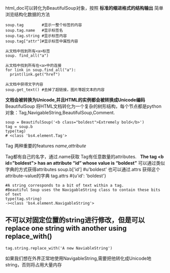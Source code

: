 html_doc可以转化为BeautifulSoup对象，按照 **标准的缩进格式的结构输出**
简单浏览结构化数据的方法
```
soup.tag        #显示一整个标签的内容
soup.tag.name   #显示标签名
soup.tag.string #显示标签内容
soup.tag["attr"]#显示标签中属性内容

从文档中找到所有<a>标签
soup. find_all("a")

从文档中找到所有在<a>中的连接
for link in soup.find_all("a"):
  print(link.get("href")
  
从文档中获得文字内容
soup.get_text() #去掉了超链接，图片等超文本的内容
```

**文档会被转换为Unicode,并且HTML的实例都会被转换成Unicode编码**
BeautifulSoup 将HTML文档转化为一个复杂的树形结构，每个节点都是python对象：Tag,NavigableString,BeautifulSoup,Comment.

```
soup = BeautifulSoup('<b class="boldest">Extremely bold</b>')
tag = soup.b
type(tag)
# <class 'bs4.element.Tag'>
```
Tag 两种重要的features *name,attribute*

Tag都有自己的名字，通过.name获取
Tag有任意数量的attributes.  
**The tag \<b id="boldest"> has an attribute “id” whose value is “boldest”**
可以通过类似字典的方式获得attributes
soup.b['id']
#u'boldest'
也可以通过.attrs 获得这个attribute-value的字典
tag.attrs
#{u'id': 'boldest'}

```
#A string corresponds to a bit of text within a tag. 
#Beautiful Soup uses the NavigableString class to contain these bits of text
type(tag.string)
-><class 'bs4.element.NavigableString'>
```
## 不可以对固定位置的string进行修改，但是可以replace one string with another using replace_with()
```
tag.string.replace_with('A new NaviableString')
```
如果我们想在外界正常地使用NavigableString,需要把他转化成Unicode地string，否则将占用大量内存


